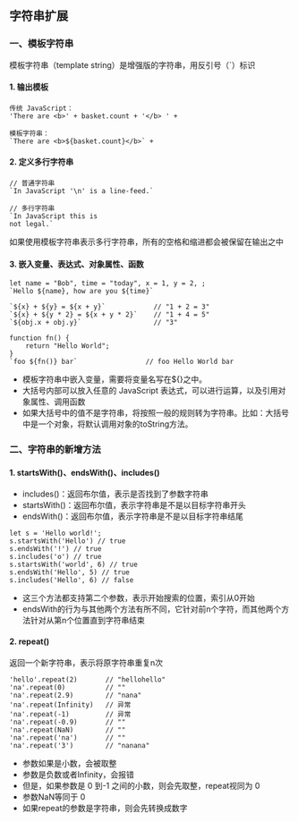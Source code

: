 ## 字符串扩展
### 一、模板字符串
模板字符串（template string）是增强版的字符串，用反引号（`）标识
#### 1. 输出模板
```
传统 JavaScript：
'There are <b>' + basket.count + '</b> ' +

模板字符串：
`There are <b>${basket.count}</b>` +
```

#### 2. 定义多行字符串
```
// 普通字符串
`In JavaScript '\n' is a line-feed.`

// 多行字符串
`In JavaScript this is
not legal.`
```
如果使用模板字符串表示多行字符串，所有的空格和缩进都会被保留在输出之中


#### 3. 嵌入变量、表达式、对象属性、函数
```
let name = "Bob", time = "today", x = 1, y = 2, ;
`Hello ${name}, how are you ${time}`

`${x} + ${y} = ${x + y}`            // "1 + 2 = 3"
`${x} + ${y * 2} = ${x + y * 2}`    // "1 + 4 = 5"
`${obj.x + obj.y}`                  // "3"

function fn() {
    return "Hello World";
}
`foo ${fn()} bar`                 // foo Hello World bar
```
* 模板字符串中嵌入变量，需要将变量名写在${}之中。
* 大括号内部可以放入任意的 JavaScript 表达式，可以进行运算，以及引用对象属性、调用函数
* 如果大括号中的值不是字符串，将按照一般的规则转为字符串。比如：大括号中是一个对象，将默认调用对象的toString方法。


### 二、字符串的新增方法
#### 1. startsWith()、endsWith()、includes()
* includes()：返回布尔值，表示是否找到了参数字符串
* startsWith()：返回布尔值，表示字符串是不是以目标字符串开头
* endsWith()：返回布尔值，表示字符串是不是以目标字符串结尾
```
let s = 'Hello world!';
s.startsWith('Hello') // true
s.endsWith('!') // true
s.includes('o') // true
s.startsWith('world', 6) // true
s.endsWith('Hello', 5) // true
s.includes('Hello', 6) // false
```
* 这三个方法都支持第二个参数，表示开始搜索的位置，索引从0开始
* endsWith的行为与其他两个方法有所不同，它针对前n个字符，而其他两个方法针对从第n个位置直到字符串结束


#### 2. repeat()
返回一个新字符串，表示将原字符串重复n次
```
'hello'.repeat(2)       // "hellohello"
'na'.repeat(0)          // ""
'na'.repeat(2.9)        // "nana"
'na'.repeat(Infinity)   // 异常
'na'.repeat(-1)         // 异常
'na'.repeat(-0.9)       // ""
'na'.repeat(NaN)        // ""
'na'.repeat('na')       // ""
'na'.repeat('3')        // "nanana"
```
* 参数如果是小数，会被取整
* 参数是负数或者Infinity，会报错
* 但是，如果参数是 0 到-1 之间的小数，则会先取整，repeat视同为 0
* 参数NaN等同于 0
* 如果repeat的参数是字符串，则会先转换成数字
